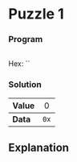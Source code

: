 # Puzzle 1

### Program

```

```
Hex: ``

### Solution

|Value|<div style="font-weight:normal">0
|-|-
|<div style="font-weight:bold">Data|<div style="font-weight:normal">`0x`

## Explanation

